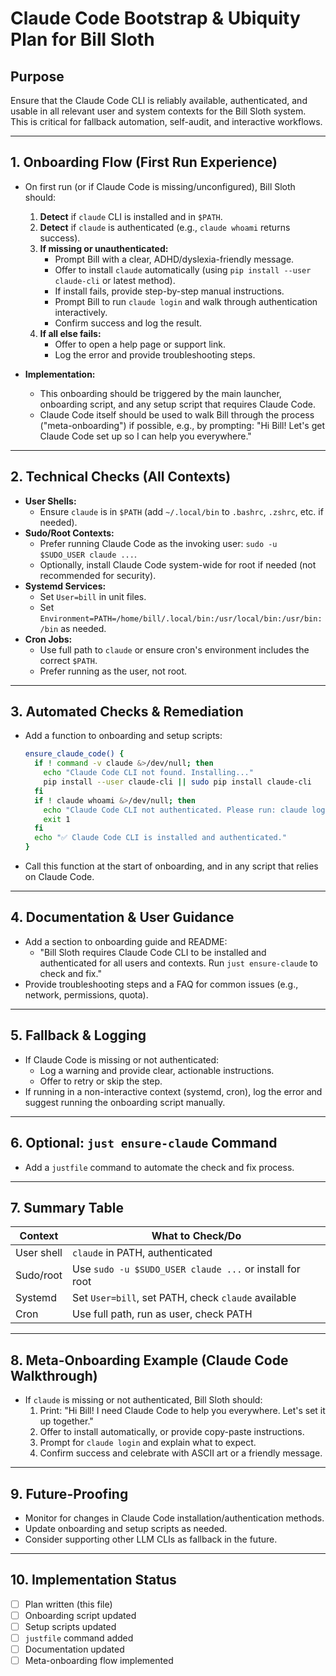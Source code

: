 # Claude Code Bootstrap & Ubiquity Plan for Bill Sloth

## Purpose
Ensure that the Claude Code CLI is reliably available, authenticated, and usable in all relevant user and system contexts for the Bill Sloth system. This is critical for fallback automation, self-audit, and interactive workflows.

---

## 1. **Onboarding Flow (First Run Experience)**
- On first run (or if Claude Code is missing/unconfigured), Bill Sloth should:
  1. **Detect** if `claude` CLI is installed and in `$PATH`.
  2. **Detect** if `claude` is authenticated (e.g., `claude whoami` returns success).
  3. **If missing or unauthenticated:**
     - Prompt Bill with a clear, ADHD/dyslexia-friendly message.
     - Offer to install `claude` automatically (using `pip install --user claude-cli` or latest method).
     - If install fails, provide step-by-step manual instructions.
     - Prompt Bill to run `claude login` and walk through authentication interactively.
     - Confirm success and log the result.
  4. **If all else fails:**
     - Offer to open a help page or support link.
     - Log the error and provide troubleshooting steps.

- **Implementation:**
  - This onboarding should be triggered by the main launcher, onboarding script, and any setup script that requires Claude Code.
  - Claude Code itself should be used to walk Bill through the process ("meta-onboarding") if possible, e.g., by prompting: "Hi Bill! Let's get Claude Code set up so I can help you everywhere."

---

## 2. **Technical Checks (All Contexts)**
- **User Shells:**
  - Ensure `claude` is in `$PATH` (add `~/.local/bin` to `.bashrc`, `.zshrc`, etc. if needed).
- **Sudo/Root Contexts:**
  - Prefer running Claude Code as the invoking user: `sudo -u $SUDO_USER claude ...`.
  - Optionally, install Claude Code system-wide for root if needed (not recommended for security).
- **Systemd Services:**
  - Set `User=bill` in unit files.
  - Set `Environment=PATH=/home/bill/.local/bin:/usr/local/bin:/usr/bin:/bin` as needed.
- **Cron Jobs:**
  - Use full path to `claude` or ensure cron's environment includes the correct `$PATH`.
  - Prefer running as the user, not root.

---

## 3. **Automated Checks & Remediation**
- Add a function to onboarding and setup scripts:
  ```bash
  ensure_claude_code() {
    if ! command -v claude &>/dev/null; then
      echo "Claude Code CLI not found. Installing..."
      pip install --user claude-cli || sudo pip install claude-cli
    fi
    if ! claude whoami &>/dev/null; then
      echo "Claude Code CLI not authenticated. Please run: claude login"
      exit 1
    fi
    echo "✅ Claude Code CLI is installed and authenticated."
  }
  ```
- Call this function at the start of onboarding, and in any script that relies on Claude Code.

---

## 4. **Documentation & User Guidance**
- Add a section to onboarding guide and README:
  - "Bill Sloth requires Claude Code CLI to be installed and authenticated for all users and contexts. Run `just ensure-claude` to check and fix."
- Provide troubleshooting steps and a FAQ for common issues (e.g., network, permissions, quota).

---

## 5. **Fallback & Logging**
- If Claude Code is missing or not authenticated:
  - Log a warning and provide clear, actionable instructions.
  - Offer to retry or skip the step.
- If running in a non-interactive context (systemd, cron), log the error and suggest running the onboarding script manually.

---

## 6. **Optional: `just ensure-claude` Command**
- Add a `justfile` command to automate the check and fix process.

---

## 7. **Summary Table**
| Context      | What to Check/Do                                      |
|--------------|------------------------------------------------------|
| User shell   | `claude` in PATH, authenticated                      |
| Sudo/root    | Use `sudo -u $SUDO_USER claude ...` or install for root |
| Systemd      | Set `User=bill`, set PATH, check `claude` available  |
| Cron         | Use full path, run as user, check PATH               |

---

## 8. **Meta-Onboarding Example (Claude Code Walkthrough)**
- If `claude` is missing or not authenticated, Bill Sloth should:
  1. Print: "Hi Bill! I need Claude Code to help you everywhere. Let's set it up together."
  2. Offer to install automatically, or provide copy-paste instructions.
  3. Prompt for `claude login` and explain what to expect.
  4. Confirm success and celebrate with ASCII art or a friendly message.

---

## 9. **Future-Proofing**
- Monitor for changes in Claude Code installation/authentication methods.
- Update onboarding and setup scripts as needed.
- Consider supporting other LLM CLIs as fallback in the future.

---

## 10. **Implementation Status**
- [ ] Plan written (this file)
- [ ] Onboarding script updated
- [ ] Setup scripts updated
- [ ] `justfile` command added
- [ ] Documentation updated
- [ ] Meta-onboarding flow implemented 